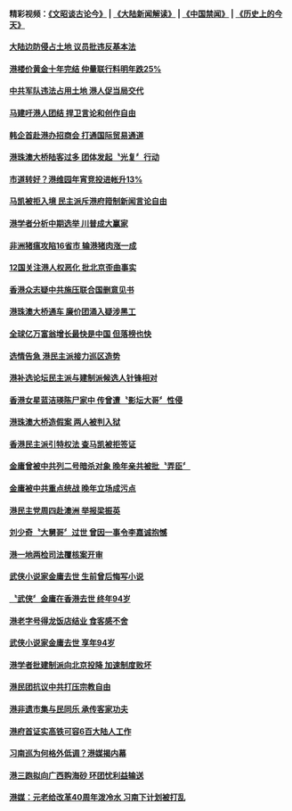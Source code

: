 #### 精彩视频：[《文昭谈古论今》](https://github.com/gfw-breaker/wenzhao/blob/master/README.md?t=11152131) | [《大陆新闻解读》](https://github.com/gfw-breaker/ntdtv-comedy/blob/master/README.md?t=11152131) | [《中国禁闻》](https://github.com/gfw-breaker/ntdtv-news/blob/master/README.md?t=11152131) | [《历史上的今天》](https://github.com/gfw-breaker/today-in-history/blob/master/README.md?t=11152131) 

#### [大陆边防侵占土地 议员批违反基本法](../pages/news205/a1399365.md?t=11152131) 

#### [港楼价黄金十年完结 仲量联行料明年跌25%](../pages/news205/a1399337.md?t=11152131) 

#### [中共军队违法占用土地 港人促当局交代](../pages/news205/a1399200.md?t=11152131) 

#### [马建吁港人团结 捍卫言论和创作自由](../pages/news205/a1399160.md?t=11152131) 

#### [韩企首赴港办招商会 打通国际贸易通道](../pages/news205/a1399063.md?t=11152131) 

#### [港珠澳大桥陆客过多 团体发起〝光复〞行动](../pages/news205/a1398947.md?t=11152131) 

#### [市道转好？港维园年宵竞投进帐升13%](../pages/news205/a1398859.md?t=11152131) 

#### [马凯被拒入境 民主派斥港府箝制新闻言论自由](../pages/news205/a1398738.md?t=11152131) 

#### [港学者分析中期选举 川普成大赢家](../pages/news205/a1398594.md?t=11152131) 

#### [非洲猪瘟攻陷16省市 输港猪肉涨一成](../pages/news205/a1398584.md?t=11152131) 

#### [12国关注港人权恶化 批北京歪曲事实](../pages/news205/a1398457.md?t=11152131) 

#### [香港众志疑中共施压联合国删意见书](../pages/news205/a1398312.md?t=11152131) 

#### [港珠澳大桥通车 廉价团涌入疑涉黑工](../pages/news205/a1398166.md?t=11152131) 

#### [全球亿万富翁增长最快是中国 但落榜也快](../pages/news205/a1398045.md?t=11152131) 

#### [选情告急 港民主派接力巡区造势](../pages/news205/a1398043.md?t=11152131) 

#### [港补选论坛民主派与建制派候选人针锋相对](../pages/news205/a1397971.md?t=11152131) 

#### [香港女星蓝洁瑛陈尸家中 传曾遭〝影坛大哥〞性侵](../pages/news205/a1397934.md?t=11152131) 

#### [港珠澳大桥造假案 两人被判入狱](../pages/news205/a1397897.md?t=11152131) 

#### [香港民主派引特权法 查马凯被拒签证](../pages/news205/a1397789.md?t=11152131) 

#### [金庸曾被中共列二号暗杀对象 晚年亲共被批〝弄臣〞](../pages/news205/a1397752.md?t=11152131) 

#### [金庸被中共重点统战 晚年立场成污点](../pages/news205/a1397648.md?t=11152131) 

#### [港民主党周四赴澳洲 举报梁振英](../pages/news205/a1397570.md?t=11152131) 

#### [刘少奇〝大舅哥〞过世 曾因一事令李嘉诚抱憾](../pages/news205/a1397491.md?t=11152131) 

#### [港一地两检司法覆核案开审](../pages/news205/a1397485.md?t=11152131) 

#### [武侠小说家金庸去世 生前曾后悔写小说](../pages/news205/a1397469.md?t=11152131) 

#### [〝武侠〞金庸在香港去世 终年94岁](../pages/news205/a1397396.md?t=11152131) 

#### [港老字号得龙饭店结业 食客感不舍](../pages/news205/a1397390.md?t=11152131) 

#### [武侠小说家金庸去世 享年94岁](../pages/news205/a1397349.md?t=11152131) 

#### [港学者批建制派向北京投降 加速制度败坏](../pages/news205/a1397250.md?t=11152131) 

#### [港民团抗议中共打压宗教自由](../pages/news205/a1397136.md?t=11152131) 

#### [港非遗市集与民同乐 承传客家功夫](../pages/news205/a1397125.md?t=11152131) 

#### [港府首证实高铁可容6百大陆人工作](../pages/news205/a1396930.md?t=11152131) 

#### [习南巡为何格外低调？港媒揭内幕](../pages/news205/a1396735.md?t=11152131) 

#### [港三跑拟向广西购海砂 环团忧利益输送](../pages/news205/a1396829.md?t=11152131) 

#### [港媒：元老给改革40周年泼冷水 习南下计划被打乱](../pages/news205/a1396574.md?t=11152131) 


